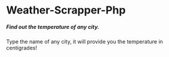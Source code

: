 # Weather-Scrapper-Php
<h5>Find out the temperature of any city.</h5>

<p> Type the name of any city, it will provide you the temperature in centigrades!</p>
